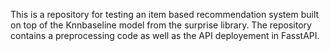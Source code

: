 This is a repository for testing an item based recommendation system built on top of the Knnbaseline model from the surprise library. 
The repository contains a preprocessing code as well as the API deployement in FasstAPI.
